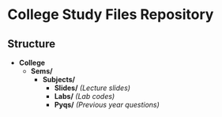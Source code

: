 # **College Study Files Repository**  

  ## Structure  

- **College**
  - **Sems/**  
    - **Subjects/**  
      - **Slides/** *(Lecture slides)*  
      - **Labs/** *(Lab codes)*  
      - **Pyqs/** *(Previous year questions)*

